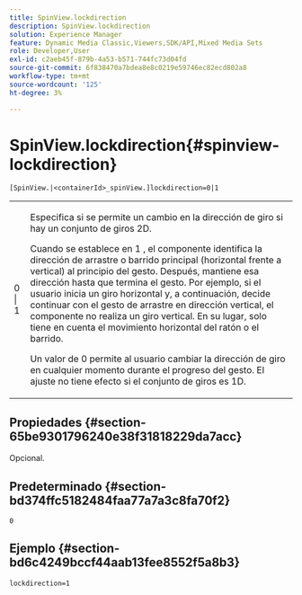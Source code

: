 ```yaml
---
title: SpinView.lockdirection
description: SpinView.lockdirection
solution: Experience Manager
feature: Dynamic Media Classic,Viewers,SDK/API,Mixed Media Sets
role: Developer,User
exl-id: c2aeb45f-879b-4a53-b571-744fc73d04fd
source-git-commit: 6f838470a7bdea8e8c0219e59746ec82ecd802a8
workflow-type: tm+mt
source-wordcount: '125'
ht-degree: 3%

---
```


# SpinView.lockdirection{#spinview-lockdirection}

`[SpinView.|<containerId>_spinView.]lockdirection=0|1`

<table id="table_18D47E7C6A2D4D68B94225CB621D5F7C"> 
 <tbody> 
  <tr> 
   <td colname="col1"> <p> <span class="codeph"> 0 | 1 </span> </p> </td> 
   <td colname="col2"> <p> Especifica si se permite un cambio en la dirección de giro si hay un conjunto de giros 2D. </p> <p>Cuando se establece en <span class="codeph"> 1 </span>, el componente identifica la dirección de arrastre o barrido principal (horizontal frente a vertical) al principio del gesto. Después, mantiene esa dirección hasta que termina el gesto. Por ejemplo, si el usuario inicia un giro horizontal y, a continuación, decide continuar con el gesto de arrastre en dirección vertical, el componente no realiza un giro vertical. En su lugar, solo tiene en cuenta el movimiento horizontal del ratón o el barrido. </p> <p>Un valor de <span class="codeph"> 0 </span> permite al usuario cambiar la dirección de giro en cualquier momento durante el progreso del gesto. El ajuste no tiene efecto si el conjunto de giros es 1D. </p> </td> 
  </tr> 
 </tbody> 
</table>

## Propiedades {#section-65be9301796240e38f31818229da7acc}

Opcional.

## Predeterminado {#section-bd374ffc5182484faa77a7a3c8fa70f2}

`0`

## Ejemplo {#section-bd6c4249bccf44aab13fee8552f5a8b3}

`lockdirection=1`
